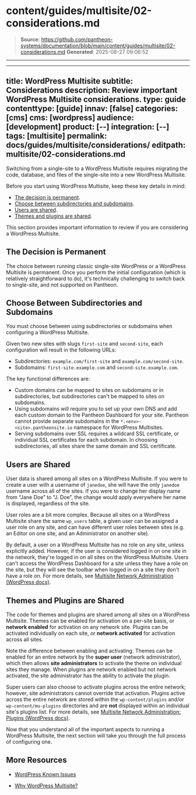 # content/guides/multisite/02-considerations.md

> **Source**: https://github.com/pantheon-systems/documentation/blob/main/content/guides/multisite/02-considerations.md
> **Generated**: 2025-08-27 09:06:52

---

---
title: WordPress Multisite
subtitle: Considerations
description: Review important WordPress Multisite considerations.
type: guide
contenttype: [guide]
innav: [false]
categories: [cms]
cms: [wordpress]
audience: [development]
product: [--]
integration: [--]
tags: [multisite]
permalink: docs/guides/multisite/considerations/
editpath: multisite/02-considerations.md
---

Switching from a single-site to a WordPress Multisite requires migrating the code, database, and files of the single-site into a new WordPress Multisite.

Before you start using WordPress Multisite, keep these key details in mind:

* [The decision is permanent](#the-decision-is-permanent).
* [Choose between subdirectories and subdomains](#choose-between-subdirectories-and-subdomains).
* [Users are shared](#users-are-shared).
* [Themes and plugins are shared](#themes-and-plugins-are-shared).

This section provides important information to review if you are considering a WordPress Multisite.

## The Decision is Permanent

The choice between running classic single-site WordPress or a WordPress Multisite is permanent. Once you perform the initial configuration (which is relatively straightforward to do), it's technically challenging to switch back to single-site, and not supported on Pantheon.

## Choose Between Subdirectories and Subdomains
You must choose between using subdirectories or subdomains when configuring a WordPress Multisite. 

Given two new sites with slugs <Popover title="Slugs" content="Generally, <a class='external' href='https://wordpress.org/documentation/article/wordpress-glossary/#slug'>slugs</a> are URL friendly descriptions for a post or a page in WordPress. In the context of WordPress Multisites, a slug is a URL friendly description for a network site." /> `first-site` and `second-site`, each configuration will result in the following URLs:

* Subdirectories: `example.com/first-site` and `example.com/second-site`.
* Subdomains: `first-site.example.com` and `second-site.example.com`.

The key functional differences are:

- Custom domains can be mapped to sites on subdomains or in subdirectories, but subdirectories can't be mapped to sites on subdomains.
- Using subdomains will require you to set up your own DNS and add each custom domain to the Pantheon Dashboard for your site. Pantheon cannot provide separate subdomains in the `*.<env>-<site>.pantheonsite.io` namespace for WordPress Multisites.
- Serving subdomains over SSL requires a wildcard SSL certificate, or individual SSL certificates for each subdomain. In choosing subdirectories, all sites share the same domain and SSL certificate.

## Users are Shared
User data is shared among all sites on a WordPress Multisite. If you were to create a user with a username of `janedoe`, she will have the only `janedoe` username across all of the sites. If you were to change her display name from “Jane Doe” to “J. Doe”, the change would apply everywhere her name is displayed, regardless of the site.

User roles are a bit more complex. Because all sites on a WordPress Multisite share the same `wp_users` table, a given user can be assigned a user role on any site, and can have different user roles between sites (e.g. an Editor on one site, and an Administrator on another site).

By default, a user on a WordPress Multisite has no role on any site, unless explicitly added. However, if the user is considered logged in on one site in the network, they're logged in on all sites on the WordPress Multisite. Users can't access the WordPress Dashboard for a site unless they have a role on the site, but they will see the toolbar when logged in on a site they don't have a role on. For more details, see [Multisite Network Administration (WordPress docs)](https://wordpress.org/documentation/article/multisite-network-administration/).

## Themes and Plugins are Shared
The code for themes and plugins are shared among all sites on a WordPress Multisite. Themes can be enabled for activation on a per-site basis, or **network enabled** for activation on any network site. Plugins can be activated individually on each site, or **network activated** for activation across all sites.

Note the difference between enabling and activating. Themes can be enabled for an entire network by the **super user** (network administrator), which then allows **site administrators** to activate the theme on individual sites they manage. When plugins are network enabled but not network activated, the site administrator has the ability to activate the plugin.

Super users can also choose to activate plugins across the entire network; however, site administrators cannot override that activation. Plugins active across the entire network are stored within the `wp-content/plugins` and/or `wp-content/mu-plugins` directories and are **not** displayed within an individual site's plugins list. For more details, see [Multisite Network Administration: Plugins (WordPress docs)](https://wordpress.org/documentation/article/multisite-network-administration/).

Now that you understand all of the important aspects to running a WordPress Multisite, the next section will take you through the full process of configuring one.

## More Resources

- [WordPress Known Issues](/wordpress-known-issues)

- [Why WordPress Multisite?](https://pantheon.io/blog/why-wordpress-multisite)
